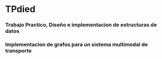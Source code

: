 # TPdied
<div><h3>Trabajo Practico, Diseño e implementacion de estructuras de datos</h3></div>
<div><h3>Implementacion de grafos para un sistema multimodal de transporte</h3></div>
